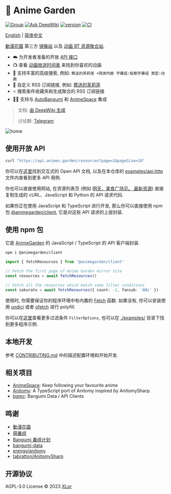 # 🌸 Anime Garden

[![Group](https://img.shields.io/badge/Telegram-2CA5E0?style=flat-squeare&logo=telegram&logoColor=white)](https://t.me/+QLdRRqoDt1gxMWZl)
[![Ask DeepWiki](https://deepwiki.com/badge.svg)](https://deepwiki.com/yjl9903/AnimeGarden)
[![version](https://img.shields.io/npm/v/animegarden?label=animegarden)](https://www.npmjs.com/package/animegarden)
[![CI](https://github.com/yjl9903/AnimeGarden/actions/workflows/ci.yml/badge.svg)](https://github.com/yjl9903/AnimeGarden/actions/workflows/ci.yml)

[English](/README.en.md) | [简体中文](/README.md)

[動漫花園](https://share.dmhy.org/) 第三方 [镜像站](https://animes.garden) 以及 [动画 BT 资源聚合站](https://animes.garden).

+ ☁️ 为开发者准备的开放 [API 接口](https://animes.garden/docs/api)
+ 📺 查看 [动画放送时间表](https://animes.garden/anime) 来找到你喜欢的动画
+ 🔖 支持丰富的高级搜索, 例如: `葬送的芙莉莲 +简体内嵌 字幕组:桜都字幕组 类型:动画`
+ 📙 自定义 RSS 订阅链接, 例如: [葬送的芙莉莲](https://animes.garden/feed.xml?filter=%5B%7B%22fansubId%22:%5B%22619%22%5D,%22type%22:%22%E5%8B%95%E7%95%AB%22,%22include%22:%5B%22%E8%91%AC%E9%80%81%E7%9A%84%E8%8A%99%E8%8E%89%E8%8E%B2%22%5D,%22keywords%22:%5B%22%E7%AE%80%E4%BD%93%E5%86%85%E5%B5%8C%22%5D%7D%5D)
+ ⭐ 搜索条件收藏夹和生成聚合的 RSS 订阅链接
+ 👷‍♂️ 支持与 [AutoBangumi](https://www.autobangumi.org/) 和 [AnimeSpace](https://github.com/yjl9903/AnimeSpace) 集成

> 文档: [由 DeepWiki 生成](https://deepwiki.com/yjl9903/AnimeGarden)
>
> 讨论群: [Telegram](https://t.me/+QLdRRqoDt1gxMWZl)

![home](./assets/home.png)

## 使用开放 API

```bash
curl "https://api.animes.garden/resources?page=1&pageSize=10"
```

你可以在[这里](https://animes.garden/docs/api)找到交互式的 Open API 文档, 以及在本仓库的 [examples/api.http](./examples/api.http) 文件内查看到更多 API 用例.

你也可以直接使用网站, 在资源列表页 (例如 [明天，美食广场见。 最新资源](https://animes.garden/resources/1?after=1751155200000&fansub=%E6%A1%9C%E9%83%BD%E5%AD%97%E5%B9%95%E7%BB%84&keyword=%E7%AE%80%E4%BD%93&subject=528438)) 直接复制生成的 cURL、JavaScript 和 Python 的 API 请求代码.

如果你正在使用 JavaScript 和 TypeScript 进行开发, 那么你可以直接使用 npm 包 [@animegarden/client](https://www.npmjs.com/package/animegarden), 它是对这些 API 请求的上层封装.

## 使用 npm 包

它是 [AnimeGarden](https://animes.garden) 的 JavaScript / TypeScript 的 API 客户端封装.

```bash
npm i @animegarden/client
```

```ts
import { fetchResources } from '@animegarden/client'

// Fetch the first page of Anime Garden mirror site
const resources = await fetchResources()

// Fetch all the resources which match some filter conditions
const sakurato = await fetchResources({ count: -1, fansub: 'ANi' })
```

使用时, 你需要保证你的程序环境中有内置的 [Fetch](https://developer.mozilla.org/en-US/docs/Web/API/Fetch_API/Using_Fetch) 函数. 如果没有, 你可以安装使用 [undici](https://github.com/nodejs/undici) 或者 [ofetch](https://github.com/unjs/ofetch) 进行 polyfill.

你可以在[这里](https://github.com/yjl9903/AnimeGarden/blob/32bc3843084367338f41be7d4af47c80b639f828/packages/client/src/types.ts#L220)查看更多过滤条件 `FilterOptions`, 也可以在 [./examples/](https://github.com/yjl9903/AnimeGarden/blob/main/examples/) 目录下找到更多程序示例.

## 本地开发

参考 [CONTRIBUTING.md](./CONTRIBUTING.md) 中的描述配置环境和开始开发.

## 相关项目

+ [AnimeSpace](https://github.com/yjl9903/AnimeSpace): Keep following your favourite anime
+ [Anitomy](https://github.com/yjl9903/anitomy): A TypeScript port of Anitomy inspired by AnitomySharp.
+ [bgmc](https://github.com/yjl9903/bgmc): Bangumi Data / API Clients

## 鸣谢

+ [動漫花園](https://share.dmhy.org/)
+ [萌番组](https://bangumi.moe/)
+ [Bangumi 番组计划](https://bgm.tv/)
+ [bangumi-data](https://github.com/bangumi-data/bangumi-data)
+ [erengy/anitomy](https://github.com/erengy/anitomy)
+ [tabratton/AnitomySharp](https://github.com/tabratton/AnitomySharp)

## 开源协议

AGPL-3.0 License © 2023 [XLor](https://github.com/yjl9903)

